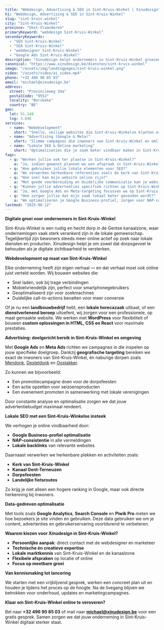 ```yaml
---
title: "Webdesign, Advertising & SEO in Sint-Kruis-Winkel | Xinudesign"
h1: "Webdesign, Advertising & SEO in Sint-Kruis-Winkel"
slug: "sint-kruis-winkel"
city: "Sint-Kruis-Winkel"
province: "Oost-Vlaanderen"
primaryKeyword: "webdesign Sint-Kruis-Winkel"
secondaryKeywords:
  - "SEO Sint-Kruis-Winkel"
  - "SEA Sint-Kruis-Winkel"
  - "webdesigner Sint-Kruis-Winkel"
  - "Google Ads Sint-Kruis-Winkel"
description: "Xinudesign helpt ondernemers in Sint-Kruis-Winkel groeien met snelle websites, doelgerichte advertentiecampagnes en lokale SEO-strategieën die inspelen op de troeven van het dorp."
canonical: "https://www.xinudesign.be/diensten/sint-kruis-winkel"
image: "/assets/img/landingpages/sint-kruis-winkel.png"
video: "/assets/video/ai_video.mp4"
phone: "+32 496 90 85 03"
email: "michael@xinudesign.be"
address:
  street: "Provincieweg 34a"
  postalCode: "9552"
  locality: "Borsbeke"
  country: "BE"
geo:
  lat: 51.148
  lng: 3.846
services:
  - name: "Webdevelopment"
    short: "Snelle, veilige websites die Sint-Kruis-Winkelse klanten overtuigen en converteren."
  - name: "Advertising (Google & Meta)"
    short: "Slimme campagnes die inwoners van Sint-Kruis-Winkel en omliggende dorpen gericht bereiken."
  - name: "Lokale SEO & Online marketing"
    short: "Optimalisaties die je zaak beter vindbaar maken in Sint-Kruis-Winkel en omgeving."
faqs:
  - q: "Werken jullie ook ter plaatse in Sint-Kruis-Winkel?"
    a: "Ja, indien gewenst plannen we een afspraak in Sint-Kruis-Winkel of in naburige dorpen zoals [Mendonk](/diensten/mendonk), [Desteldonk](/diensten/desteldonk) en [Oostakker](/diensten/oostakker), maar online meetings zijn ook mogelijk voor snelle opvolging."
  - q: "Hoe gebruiken jullie lokale elementen voor SEO?"
    a: "We verwerken herkenbare referenties zoals de kerk van Sint-Kruis-Winkel, het Kanaal Gent-Terneuzen en de dorpsfeesten in teksten, meta-data en visuals."
  - q: "Hoe snel kan mijn website online zijn?"
    a: "Met goede voorbereiding en duidelijke communicatie kan je website doorgaans binnen 2 tot 4 weken live gaan."
  - q: "Kunnen jullie advertenties specifiek richten op Sint-Kruis-Winkel?"
    a: "Ja, met Google Ads en Meta-targeting focussen we op Sint-Kruis-Winkel, naburige dorpen en specifieke doelgroepen in de regio Gent."
  - q: "Hoe zorgen jullie dat mijn zaak lokaal beter gevonden wordt?"
    a: "We optimaliseren je Google Business-profiel, zorgen voor NAP-consistentie en bouwen lokale backlinks rond zoekwoorden zoals 'webdesigner Sint-Kruis-Winkel'."
lastmod: "2025-08-12"
---
```


**Digitale groei voor ondernemers in Sint-Kruis-Winkel**

Sint-Kruis-Winkel is een rustig en hecht dorp in de Gentse kanaalzone, waar ondernemingen vaak sterk verankerd zijn in de lokale gemeenschap. Tegelijkertijd zijn bewoners steeds meer online actief op zoek naar lokale diensten en producten. Xinudesign helpt je om zowel dat dorpsgevoel te behouden als je digitale zichtbaarheid te versterken.

**Webdevelopment op maat van Sint-Kruis-Winkel**

Elke onderneming heeft zijn eigen verhaal — en dat verhaal moet ook online juist verteld worden. Wij bouwen websites die:

- Snel laden, ook bij trage verbindingen
- Mobielvriendelijk zijn, perfect voor smartphonegebruikers
- Geoptimaliseerd zijn voor zoekmachines
- Duidelijke call-to-actions bevatten voor meer conversie

Of je nu een **landbouwbedrijf** hebt, een **lokale horecazaak** uitbaat, of een **dienstverlenend beroep** uitoefent, wij zorgen voor een professionele, op maat gemaakte website. We werken met **WordPress** voor flexibiliteit of bouwen **custom oplossingen in HTML, CSS en React** voor maximale prestaties.

**Advertising: doelgericht bereik in Sint-Kruis-Winkel en omgeving**

Met **Google Ads** en **Meta Ads** richten we campagnes in die inspelen op jouw specifieke doelgroep. Dankzij **geografische targeting** bereiken we exact de inwoners van Sint-Kruis-Winkel, én naburige dorpen zoals [Mendonk](/diensten/mendonk), [Desteldonk](/diensten/desteldonk) en [Oostakker](/diensten/oostakker).  

Zo kunnen we bijvoorbeeld:
- Een promotiecampagne doen voor de dorpsfeesten
- Een actie opzetten voor seizoensproducten
- Een evenement promoten in samenwerking met lokale verenigingen

Door constante analyse en optimalisatie zorgen we dat jouw advertentiebudget maximaal rendeert.

**Lokale SEO met een Sint-Kruis-Winkelse insteek**

We verhogen je online vindbaarheid door:
- **Google Business-profiel optimalisatie**
- **NAP-consistentie** in alle vermeldingen
- **Lokale backlinks** van relevante websites

Daarnaast verwerken we herkenbare plekken en activiteiten zoals:
- **Kerk van Sint-Kruis-Winkel**
- **Kanaal Gent-Terneuzen**
- **Dorpsfeesten**
- **Landelijke fietsroutes**

Zo krijg je niet alleen een hogere ranking in Google, maar ook directe herkenning bij inwoners.

**Data-gedreven optimalisatie**

Met tools zoals **Google Analytics**, **Search Console** en **Piwik Pro** meten we hoe bezoekers je site vinden en gebruiken. Deze data gebruiken we om je content, advertenties en gebruikerservaring voortdurend te verbeteren.

**Waarom kiezen voor Xinudesign in Sint-Kruis-Winkel?**

- **Persoonlijke aanpak**: direct contact met de webdesigner en marketeer  
- **Technische én creatieve expertise**  
- **Lokale marktkennis** van Sint-Kruis-Winkel en de kanaalzone  
- **Flexibele afspraken** op locatie of online  
- **Focus op meetbare groei**  

**Van kennismaking tot lancering**

We starten met een vrijblijvend gesprek, werken een concreet plan uit en houden je tijdens het proces op de hoogte. Na de livegang blijven we betrokken voor onderhoud, updates en marketingcampagnes.

**Klaar om Sint-Kruis-Winkel online te veroveren?**

Bel naar **+32 496 90 85 03** of mail naar **[michael@xinudesign.be](mailto:michael@xinudesign.be)** voor een gratis gesprek. Samen zorgen we dat jouw onderneming in Sint-Kruis-Winkel digitaal sterker staat.
